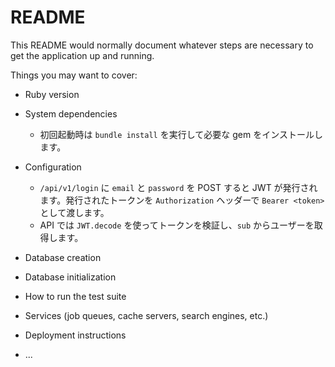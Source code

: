 # README

This README would normally document whatever steps are necessary to get the
application up and running.

Things you may want to cover:

* Ruby version

* System dependencies
  - 初回起動時は `bundle install` を実行して必要な gem をインストールします。

* Configuration
  - `/api/v1/login` に `email` と `password` を POST すると JWT が発行されます。発行されたトークンを `Authorization` ヘッダーで `Bearer <token>` として渡します。
  - API では `JWT.decode` を使ってトークンを検証し、`sub` からユーザーを取得します。

* Database creation

* Database initialization

* How to run the test suite

* Services (job queues, cache servers, search engines, etc.)

* Deployment instructions

* ...

